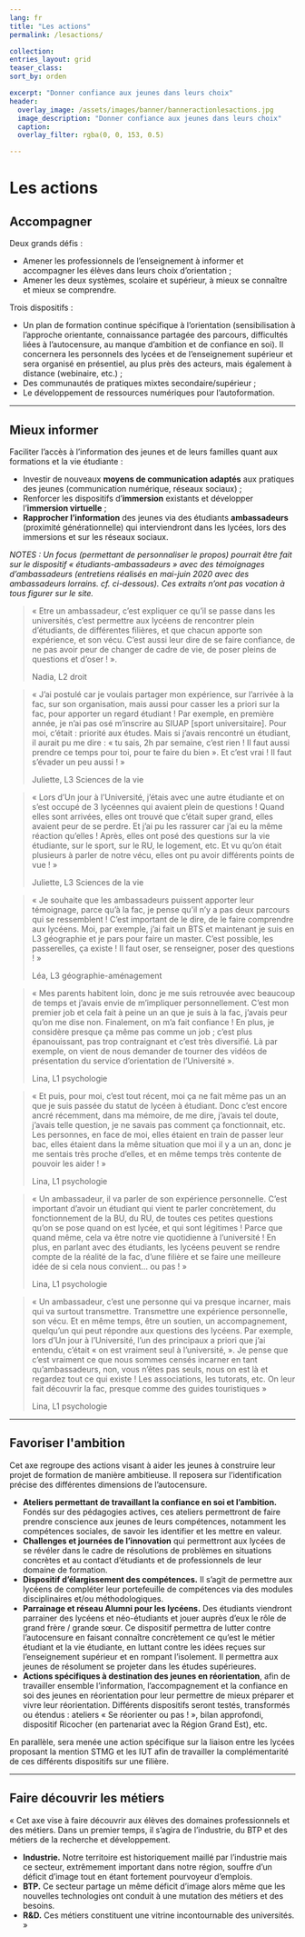 ```yaml
---
lang: fr
title: "Les actions"
permalink: /lesactions/

collection: 
entries_layout: grid 
teaser_class: 
sort_by: orden 

excerpt: "Donner confiance aux jeunes dans leurs choix"
header:
  overlay_image: /assets/images/banner/banneractionlesactions.jpg
  image_description: "Donner confiance aux jeunes dans leurs choix"
  caption: 
  overlay_filter: rgba(0, 0, 153, 0.5)

---
```


# Les actions


## Accompagner 

Deux grands défis :
+ Amener les professionnels de l’enseignement à informer et accompagner les élèves dans leurs choix d’orientation ;
+ Amener les deux systèmes, scolaire et supérieur, à mieux se connaître et mieux se comprendre.

Trois dispositifs :
+ Un plan de formation continue spécifique à l’orientation (sensibilisation à l’approche orientante, connaissance partagée des parcours, difficultés liées à l’autocensure, au manque d’ambition et de confiance en soi). Il concernera les personnels des lycées et de l’enseignement supérieur et sera organisé en présentiel, au plus près des acteurs, mais également à distance (webinaire, etc.) ;
+ Des communautés de pratiques mixtes secondaire/supérieur ;
+ Le développement de ressources numériques pour l’autoformation.  

--------------------------

## Mieux informer

Faciliter l’accès à l’information des jeunes et de leurs familles quant aux formations et la vie étudiante :
+ Investir de nouveaux **moyens de communication adaptés** aux pratiques des jeunes (communication numérique, réseaux sociaux) ;
+ Renforcer les dispositifs d’**immersion** existants et développer l’**immersion virtuelle** ;
+ **Rapprocher l’information** des jeunes via des étudiants **ambassadeurs** (proximité générationnelle) qui interviendront dans les lycées, lors des immersions et sur les réseaux sociaux.

*NOTES : Un focus (permettant de personnaliser le propos) pourrait être fait sur le dispositif « étudiants-ambassadeurs » avec des témoignages d’ambassadeurs (entretiens réalisés en mai-juin 2020 avec des ambassadeurs lorrains. cf. ci-dessous). Ces extraits n’ont pas vocation à tous figurer sur le site.* 

>« Etre un ambassadeur, c’est expliquer ce qu’il se passe dans les universités, c’est permettre aux lycéens de rencontrer plein d’étudiants, de différentes filières, et que chacun apporte son expérience, et son vécu. C’est aussi leur dire de se faire confiance, de ne pas avoir peur de changer de cadre de vie, de poser pleins de questions et d’oser ! ». 
> 
>Nadia, L2 droit

>« J’ai postulé car je voulais partager mon expérience, sur l’arrivée à la fac, sur son organisation, mais aussi pour casser les a priori sur la fac, pour apporter un regard étudiant ! Par exemple, en première année, je n’ai pas osé m’inscrire au SIUAP [sport universitaire]. Pour moi, c’était : priorité aux études. Mais si j’avais rencontré un étudiant, il aurait pu me dire : « tu sais, 2h par semaine, c’est rien ! Il faut aussi prendre ce temps pour toi, pour te faire du bien ». Et c’est vrai ! Il faut s’évader un peu aussi ! » 
> 
>Juliette, L3 Sciences de la vie


>« Lors d’Un jour à l’Université, j’étais avec une autre étudiante et on s’est occupé de 3 lycéennes qui avaient plein de questions ! Quand elles sont arrivées, elles ont trouvé que c’était super grand, elles avaient peur de se perdre. Et j’ai pu les rassurer car j’ai eu la même réaction qu’elles ! Après, elles ont posé des questions sur la vie étudiante, sur le sport, sur le RU, le logement, etc. Et vu qu’on était plusieurs à parler de notre vécu, elles ont pu avoir différents points de vue ! »
> 
>Juliette, L3 Sciences de la vie

>« Je souhaite que les ambassadeurs puissent apporter leur témoignage, parce qu’à la fac, je pense qu’il n’y a pas deux parcours qui se ressemblent ! C’est important de le dire, de le faire comprendre aux lycéens. Moi, par exemple, j’ai fait un BTS et maintenant je suis en L3 géographie et je pars pour faire un master. C’est possible, les passerelles, ça existe ! Il faut oser, se renseigner, poser des questions ! »
> 
>Léa, L3 géographie-aménagement

>« Mes parents habitent loin, donc je me suis retrouvée avec beaucoup de temps et j’avais envie de m’impliquer personnellement. C’est mon premier job et cela fait à peine un an que je suis à la fac, j’avais peur qu’on me dise non. Finalement, on m’a fait confiance ! En plus, je considère presque ça même pas comme un job ; c’est plus épanouissant, pas trop contraignant et c’est très diversifié. Là par exemple, on vient de nous demander de tourner des vidéos de présentation du service d’orientation de l’Université ».
> 
>Lina, L1 psychologie

>« Et puis, pour moi, c’est tout récent, moi ça ne fait même pas un an que je suis passée du statut de lycéen à étudiant. Donc c’est encore ancré récemment, dans ma mémoire, de me dire, j’avais tel doute, j’avais telle question, je ne savais pas comment ça fonctionnait, etc. Les personnes, en face de moi, elles étaient en train de passer leur bac, elles étaient dans la même situation que moi il y a un an, donc je me sentais très proche d’elles, et en même temps très contente de pouvoir les aider ! »
> 
>Lina, L1 psychologie

>« Un ambassadeur, il va parler de son expérience personnelle. C’est important d’avoir un étudiant qui vient te parler concrètement, du fonctionnement de la BU, du RU, de toutes ces petites questions qu’on se pose quand on est lycée, et qui sont légitimes ! Parce que quand même, cela va être notre vie quotidienne à l’université ! En plus, en parlant avec des étudiants, les lycéens peuvent se rendre compte de la réalité de la fac, d’une filière et se faire une meilleure idée de si cela nous convient… ou pas ! »
> 
>Lina, L1 psychologie

>« Un ambassadeur, c’est une personne qui va presque incarner, mais qui va surtout transmettre. Transmettre une expérience personnelle, son vécu. Et en même temps, être un soutien, un accompagnement, quelqu’un qui peut répondre aux questions des lycéens. Par exemple, lors d’Un jour à l’Université, l’un des principaux a priori que j’ai entendu, c’était « on est vraiment seul à l’université, ». Je pense que c’est vraiment ce que nous sommes censés incarner en tant qu’ambassadeurs, non, vous n’êtes pas seuls, nous on est là et regardez tout ce qui existe ! Les associations, les tutorats, etc. On leur fait découvrir la fac, presque comme des guides touristiques »
> 
>Lina, L1 psychologie  

--------------------------

## Favoriser l'ambition

Cet axe regroupe des actions visant à aider les jeunes à construire leur projet de formation de manière ambitieuse. Il reposera sur l’identification précise des différentes dimensions de l’autocensure.
+ **Ateliers permettant de travaillant la confiance en soi et l’ambition.** Fondés sur des pédagogies actives, ces ateliers permettront de faire prendre conscience aux jeunes de leurs compétences, notamment les compétences sociales, de savoir les identifier et les mettre en valeur. 
+ **Challenges et journées de l’innovation** qui permettront aux lycées de se révéler dans le cadre de résolutions de problèmes en situations concrètes et au contact d’étudiants et de professionnels de leur domaine de formation.
+ **Dispositif d’élargissement des compétences.** Il s’agit de permettre aux lycéens de compléter leur portefeuille de compétences via des modules disciplinaires et/ou méthodologiques.
+ **Parrainage et réseau Alumni pour les lycéens.** Des étudiants viendront parrainer des lycéens et néo-étudiants et jouer auprès d’eux le rôle de grand frère / grande sœur. Ce dispositif permettra de lutter contre l’autocensure en faisant connaître concrètement ce qu’est le métier étudiant et la vie étudiante, en luttant contre les idées reçues sur l’enseignement supérieur et en rompant l’isolement. Il permettra aux jeunes de résolument se projeter dans les études supérieures.
+ **Actions spécifiques à destination des jeunes en réorientation**, afin de travailler ensemble l’information, l’accompagnement et la confiance en soi des jeunes en réorientation pour leur permettre de mieux préparer et vivre leur réorientation. Différents dispositifs seront testés, transformés ou étendus : ateliers « Se réorienter ou pas ! », bilan approfondi, dispositif Ricocher (en partenariat avec la Région Grand Est), etc.

En parallèle, sera menée une action spécifique sur la liaison entre les lycées proposant la mention STMG et les IUT afin de travailler la complémentarité de ces différents dispositifs sur une filière.

--------------

## Faire découvrir les métiers

« Cet axe vise à faire découvrir aux élèves des domaines professionnels et des métiers. Dans un premier temps, il s’agira de l’industrie, du BTP et des métiers de la recherche et développement. 
+ **Industrie.** Notre territoire est historiquement maillé par l’industrie mais ce secteur, extrêmement important dans notre région, souffre d’un déficit d’image tout en étant fortement pourvoyeur d’emplois. 
+ **BTP.** Ce secteur partage un même déficit d’image alors même que les nouvelles technologies ont conduit à une mutation des métiers et des besoins. 
+ **R&D.** Ces métiers constituent une vitrine incontournable des universités. »  





